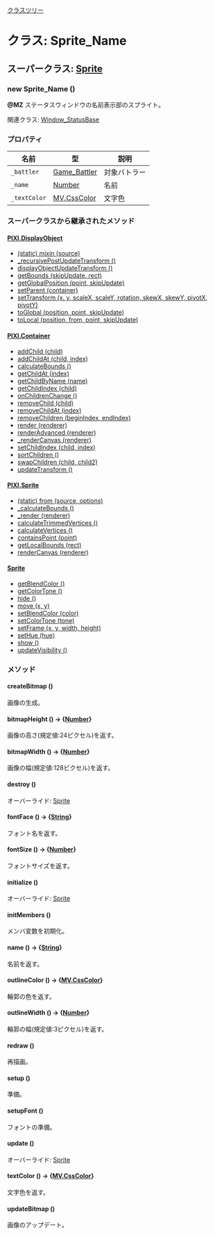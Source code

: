 [クラスツリー](index.md)

# クラス: Sprite_Name

## スーパークラス: [Sprite](Sprite.md)

### new Sprite_Name ()
**@MZ** ステータスウィンドウの名前表示部のスプライト。

関連クラス: [Window_StatusBase](Window_StatusBase.md)

### プロパティ

| 名前 | 型 | 説明 |
| --- | --- | --- |
| `_battler` | [Game_Battler](Game_Battler.md) | 対象バトラー |
| `_name` | [Number](Number.md) | 名前 |
| `_textColor` | [MV.CssColor](MV.CssColor.md) | 文字色 |


### スーパークラスから継承されたメソッド

#### [PIXI.DisplayObject](PIXI.DisplayObject.md)

* [(static) mixin (source)](PIXI.DisplayObject.md#static-mixin-source)
* [\_recursivePostUpdateTransform ()](PIXI.DisplayObject.md#_recursivepostupdatetransform-)
* [displayObjectUpdateTransform ()](PIXI.DisplayObject.md#displayobjectupdatetransform-)
* [getBounds (skipUpdate, rect)](PIXI.DisplayObject.md#getbounds-skipupdate-rect--pixirectangle)
* [getGlobalPosition (point, skipUpdate)](PIXI.DisplayObject.md#getglobalposition-point-skipupdate--pixipoint)
* [setParent (container)](PIXI.DisplayObject.md#setparent-container--pixicontainer)
* [setTransform (x, y, scaleX, scaleY, rotation, skewX, skewY, pivotX, pivotY)](PIXI.DisplayObject.md#settransform-x-y-scalex-scaley-rotation-skewx-skewy-pivotx-pivoty--pixidisplayobject)
* [toGlobal (position, point, skipUpdate)](PIXI.DisplayObject.md#toglobal-position-point-skipupdate--pixipoint)
* [toLocal (position, from, point, skipUpdate)](PIXI.DisplayObject.md#tolocal-position-from-point-skipupdate--pixipoint)

#### [PIXI.Container](PIXI.Container.md)

* [addChild (child) ](PIXI.Container.md#addchild-child--pixidisplayobject)
* [addChildAt (child, index)](PIXI.Container.md#addchildat-child-index--pixidisplayobject)
* [calculateBounds ()](PIXI.Container.md#calculatebounds-)
* [getChildAt (index)](PIXI.Container.md#getchildat-index--pixidisplayobject)
* [getChildByName (name)](PIXI.Container.md#getchildbyname-name--pixidisplayobject)
* [getChildIndex (child)](PIXI.Container.md#getchildindex-child--pixidisplayobject)
* [onChildrenChange ()](PIXI.Container.md#onchildrenchange-)
* [removeChild (child)](PIXI.Container.md#removechild-child--pixidisplayobject)
* [removeChildAt (index)](PIXI.Container.md#removechildat-index--pixidisplayobject)
* [removeChildren (beginIndex, endIndex)](PIXI.Container.md#removechildren-beginindex-endindex--arraypixidisplayobject)
* [render (renderer)](PIXI.Container.md#render-renderer)
* [renderAdvanced (renderer)](PIXI.Container.md#renderadvanced-renderer)
* [_renderCanvas (renderer)](PIXI.Container.md#_rendercanvas-renderer)
* [setChildIndex (child, index)](PIXI.Container.md#setchildindex-child-index)
* [sortChildren ()](PIXI.Container.md#sortchildren-)
* [swapChildren (child, child2)](PIXI.Container.md#swapchildren-child-child2)
* [updateTransform ()](PIXI.Container.md#updatetransform-)

#### [PIXI.Sprite](PIXI.Sprite.md)

* [(static) from (source, options)](PIXI.Sprite.md#static-from-source-options--pixisprite)
* [\_calculateBounds ()](PIXI.Sprite.md#_calculatebounds-)
* [\_render (renderer)](PIXI.Sprite.md#_render-renderer)
* [calculateTrimmedVertices ()](PIXI.Sprite.md#calculatetrimmedvertices-)
* [calculateVertices ()](PIXI.Sprite.md#calculatevertices-)
* [containsPoint (point)](PIXI.Sprite.md#containspoint-point--boolean)
* [getLocalBounds (rect)](PIXI.Sprite.md#getlocalbounds-rect--pixirectangle)
* [renderCanvas (renderer)](PIXI.Sprite.md#rendercanvas-renderer)

#### [Sprite](Sprite.md)

* [getBlendColor ()](Sprite.md#getblendcolor---mvcolor)
* [getColorTone ()](Sprite.md#getcolortone---mvcolor)
* [hide ()](Sprite.md#hide-)
* [move (x, y)](Sprite.md#Sprite.md#move-x-y)
* [setBlendColor (color)](Sprite.md#setblendcolor-color)
* [setColorTone (tone)](Sprite.md#setcolortone-tone)
* [setFrame (x, y, width, height)](Sprite.md#setframe-x-y-width-height)
* [setHue (hue)](Sprite.md#sethue-hue)
* [show ()](Sprite.md#show-)
* [updateVisibility ()](Sprite.md#updatevisibility-)


### メソッド

#### createBitmap ()
画像の生成。


#### bitmapHeight () → {[Number](Number.md)}
画像の高さ(規定値:24ピクセル)を返す。


#### bitmapWidth () → {[Number](Number.md)}
画像の幅(規定値:128ピクセル)を返す。


#### destroy ()
オーバーライド: [Sprite](Sprite.md#destroy-)


#### fontFace () → {[String](String.md)}
フォント名を返す。


#### fontSize () → {[Number](Number.md)}
フォントサイズを返す。


#### initialize ()
オーバーライド: [Sprite](Sprite.md#initialize-)


#### initMembers ()
メンバ変数を初期化。


#### name () → {[String](String.md)}
名前を返す。


#### outlineColor () → {[MV.CssColor](MV.CssColor.md)}
輪郭の色を返す。


#### outlineWidth () → {[Number](Number.md)}
輪郭の幅(規定値:3ピクセル)を返す。


#### redraw ()
再描画。


#### setup ()
準備。


#### setupFont ()
フォントの準備。


#### update ()
オーバーライド: [Sprite](Sprite.md#update-)


#### textColor () → {[MV.CssColor](MV.CssColor.md)}
文字色を返す。


#### updateBitmap ()
画像のアップデート。

